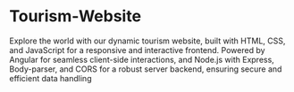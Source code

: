 # Tourism-Website
Explore the world with our dynamic tourism website, built with HTML, CSS, and JavaScript for a responsive and interactive frontend. Powered by Angular for seamless client-side interactions, and Node.js with Express, Body-parser, and CORS for a robust server backend, ensuring secure and efficient data handling
